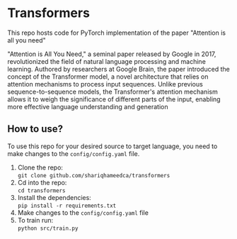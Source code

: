 # Transformers
This repo hosts code for PyTorch implementation of the paper "Attention is all you need"
<br>

"Attention is All You Need," a seminal paper released by Google in 2017, revolutionized the field of natural language processing and machine learning. Authored by researchers at Google Brain, the paper introduced the concept of the Transformer model, a novel architecture that relies on attention mechanisms to process input sequences. Unlike previous sequence-to-sequence models, the Transformer's attention mechanism allows it to weigh the significance of different parts of the input, enabling more effective language understanding and generation
## How to use?
To use this repo for your desired source to target language, you need to make changes to the `config/config.yaml` file. <br>
1. Clone the repo:<br>
   `git clone github.com/shariqhameedca/transformers`
3. Cd into the repo:<br>
   `cd transformers`
5. Install the dependencies:<br>
   `pip install -r requirements.txt`
7. Make changes to the `config/config.yaml` file
8. To train run:<br>
   `python src/train.py`
